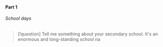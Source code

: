 #### Part 1
###### School days
>[!question] Tell me something about your secondary school.
> It's an enormous and long-standing school na



